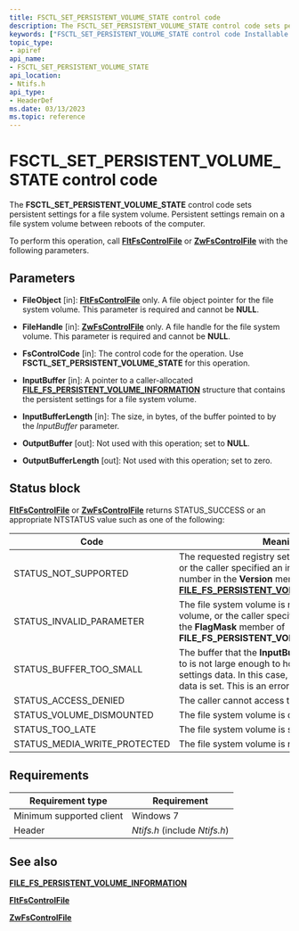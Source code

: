 ```yaml
---
title: FSCTL_SET_PERSISTENT_VOLUME_STATE control code
description: The FSCTL_SET_PERSISTENT_VOLUME_STATE control code sets persistent settings for a file system volume. Persistent settings remain on a file system volume between reboots of the computer.
keywords: ["FSCTL_SET_PERSISTENT_VOLUME_STATE control code Installable File System Drivers"]
topic_type:
- apiref
api_name:
- FSCTL_SET_PERSISTENT_VOLUME_STATE
api_location:
- Ntifs.h
api_type:
- HeaderDef
ms.date: 03/13/2023
ms.topic: reference
---
```


# FSCTL_SET_PERSISTENT_VOLUME_STATE control code

The **FSCTL_SET_PERSISTENT_VOLUME_STATE** control code sets persistent settings for a file system volume. Persistent settings remain on a file system volume between reboots of the computer.

To perform this operation, call [**FltFsControlFile**](/windows-hardware/drivers/ddi/fltkernel/nf-fltkernel-fltfscontrolfile) or [**ZwFsControlFile**](/previous-versions/ff566462(v=vs.85)) with the following parameters.

## Parameters

- **FileObject** [in]: [**FltFsControlFile**](/windows-hardware/drivers/ddi/fltkernel/nf-fltkernel-fltfscontrolfile) only. A file object pointer for the file system volume. This parameter is required and cannot be **NULL**.

- **FileHandle** [in]: [**ZwFsControlFile**](/previous-versions/ff566462(v=vs.85)) only. A file handle for the file system volume. This parameter is required and cannot be **NULL**.

- **FsControlCode** [in]: The control code for the operation. Use **FSCTL_SET_PERSISTENT_VOLUME_STATE** for this operation.

- **InputBuffer** [in]: A pointer to a caller-allocated [**FILE_FS_PERSISTENT_VOLUME_INFORMATION**](/windows-hardware/drivers/ddi/ntifs/ns-ntifs-_file_fs_persistent_volume_information) structure that contains the persistent settings for a file system volume.

- **InputBufferLength** [in]: The size, in bytes, of the buffer pointed to by the *InputBuffer* parameter.

- **OutputBuffer** [out]: Not used with this operation; set to **NULL**.

- **OutputBufferLength** [out]: Not used with this operation; set to zero.

## Status block

[**FltFsControlFile**](/windows-hardware/drivers/ddi/fltkernel/nf-fltkernel-fltfscontrolfile) or [**ZwFsControlFile**](/previous-versions/ff566462(v=vs.85)) returns STATUS_SUCCESS or an appropriate NTSTATUS value such as one of the following:

| Code | Meaning |
| ---- | ------- |
| STATUS_NOT_SUPPORTED | The requested registry setting is not per volume, or the caller specified an incorrect version number in the **Version** member of [**FILE_FS_PERSISTENT_VOLUME_INFORMATION**](/windows-hardware/drivers/ddi/ntifs/ns-ntifs-_file_fs_persistent_volume_information). |
| STATUS_INVALID_PARAMETER | The file system volume is not an open user volume, or the caller specified an invalid flag in the **FlagMask** member of **FILE_FS_PERSISTENT_VOLUME_INFORMATION**. |
| STATUS_BUFFER_TOO_SMALL | The buffer that the **InputBuffer** parameter points to is not large enough to hold the persistent-settings data. In this case, no persistent-settings data is set. This is an error code. |
| STATUS_ACCESS_DENIED | The caller cannot access the file system volume. |
| STATUS_VOLUME_DISMOUNTED | The file system volume is dismounted. |
| STATUS_TOO_LATE | The file system volume is shut down. |
| STATUS_MEDIA_WRITE_PROTECTED | The file system volume is read only. |

## Requirements

| Requirement type | Requirement |
| ---------------- | ----------- |
| Minimum supported client | Windows 7 |
| Header | *Ntifs.h* (include *Ntifs.h*) |

## See also

[**FILE_FS_PERSISTENT_VOLUME_INFORMATION**](/windows-hardware/drivers/ddi/ntifs/ns-ntifs-_file_fs_persistent_volume_information)

[**FltFsControlFile**](/windows-hardware/drivers/ddi/fltkernel/nf-fltkernel-fltfscontrolfile)

[**ZwFsControlFile**](/previous-versions/ff566462(v=vs.85))
